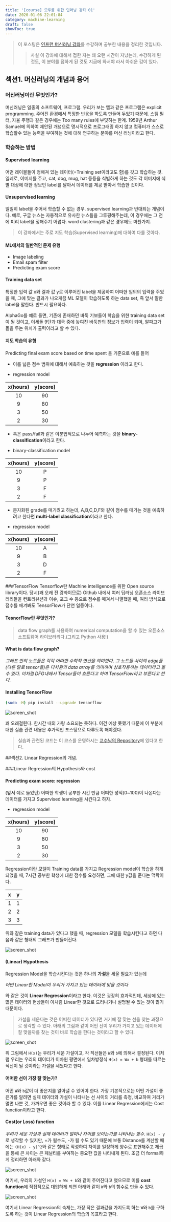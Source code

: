 ```yaml
---
title: '[course] 모두를 위한 딥러닝 강좌 01'
date: 2020-01-06 22:01:84
category: machine-learning
draft: false
showToc: true
---
```


> 이 포스팅은 <a target="_blank" href="https://www.inflearn.com/course/%EA%B8%B0%EB%B3%B8%EC%A0%81%EC%9D%B8-%EB%A8%B8%EC%8B%A0%EB%9F%AC%EB%8B%9D-%EB%94%A5%EB%9F%AC%EB%8B%9D-%EA%B0%95%EC%A2%8C#">인프런 머신러닝 강좌</a>를 수강하며 공부한 내용을 정리한 것입니다.
>
> > 사실 이 강좌에 대해서 접한 지는 꽤 오랜 시간이 지났는데, 수강하게 된 것도, 이 분야를 접하게 된 것도 지금에 와서야 라서 아쉬운 감이 있다.

## 섹션1. 머신러닝의 개념과 용어

### 머신러닝이란 무엇인가?

머신러닝은 일종의 소프트웨어, 프로그램.
우리가 보는 앱과 같은 프로그램은 explicit programming.
주어진 환경에서 특정한 반응을 하도록 만들어 두었기 때문에.
스팸 필터, 자율 주행과 같은 경우에는 Too many rules에 부딪히는 한계.
1959년 Arthur Samuel에 의하여 제안된 개념으로
명시적으로 프로그래밍 하지 않고 컴퓨터가 스스로 학습할수 있는 능력을
부여하는 것에 대해 연구하는 분야를 머신 러닝이라고 한다.

### 학습하는 방법

#### Supervised learning

어떤 레이블들이 정해져 있는 데이터(=Training set이라고도 함)를 갖고 학습하는 것.
일례로, 이미지를 주고, cat, dog, mug, hat 등등을 식별하게 하는 것도
각 이미지에 식별 대상에 대한 정보인 label를 달아서 데이터를 제공 받아서 학습한 것이다.

#### Unsupervised learning

일일히 label을 주어서 학습할 수 없는 경우.
supervised learning과 반대되는 개념이다.
예로, 구글 뉴스는 자동적으로 유사한 뉴스들을 그루핑해주는데,
이 경우에는 그 전에 미리 label을 정해주기 어렵다.
word clustering과 같은 경우에도 마찬가지.

> 이 강좌에서는 주로 지도 학습(Supervised learning)에 대하여 다룰 것아다.

#### ML에서의 일반적인 문제 유형

- Image labeling
- Email spam filter
- Predicting exam score

#### Training data set

특정한 입력 값 x와 결과 값 y로 이루어진 label을 제공하여
어떠한 임의의 입력을 주었을 때, 그에 맞는 결과가 나오게끔
ML 모델이 학습하도록 하는 data set, 즉 앞서 말한 label을 말한다.
반드시 필요하다.

AlphaGo를 예로 들면, 기존에 존재하던 바둑 기보들이 학습을 위한 training data set이
될 것이고, 이세돌 9단과 대국 중에 놓여진 바둑판의 정보가 입력이 되며, 알파고가 돌을 두는 위치가
출력이라고 할 수 있다.

#### 지도 학습의 유형

Predicting final exam score based on time spent 을 기준으로 예를 들어

- 이를 넓은 점수 범위에 대해서 예측하는 것을 **regression** 이라고 한다.

* regression model

| <center>x(hours)</center> | <center>y(score)</center> |
| :-----------------------: | ------------------------: |
|    <center>10</center>    |       <center>90</center> |
|    <center>9</center>     |       <center>80</center> |
|    <center>3</center>     |       <center>50</center> |
|    <center>2</center>     |       <center>30</center> |

- 혹은 pass/fail과 같은 이분법적으로 나누어 예측하는 것을
  **binary-classification**이라고 한다.

* binary-classification model

| <center>x(hours)</center> | <center>y(score)</center> |
| :-----------------------: | ------------------------: |
|    <center>10</center>    |        <center>P</center> |
|    <center>9</center>     |        <center>P</center> |
|    <center>3</center>     |        <center>F</center> |
|    <center>2</center>     |        <center>F</center> |

- 문자화된 grade를 매기려고 하는데, A,B,C,D,F와 같이 점수를 매기는 것을 예측하려고 한다면
  **multi-label classification**이라고 한다.

* regression model

| <center>x(hours)</center> | <center>y(score)</center> |
| :-----------------------: | ------------------------: |
|    <center>10</center>    |        <center>A</center> |
|    <center>9</center>     |        <center>B</center> |
|    <center>3</center>     |        <center>D</center> |
|    <center>2</center>     |        <center>F</center> |

###TensorFlow
Tensorflow란 Machine intelligence를 위한 Open source library이다.
당시(꽤 오래 전 강좌이므로) Github 내에서 여러 딥러닝 오픈소스 라이브러리들을 컨트리뷰션과 이슈, 포크 수 등으로
점수를 매겨서 나열했을 때, 여러 방식으로 점수를 매겨봐도 TensorFlow가 단연 일등이다.

#### TesnorFlow란 무엇인가?

> data flow graph를 사용하여 numerical computation을 할 수 있는 오픈소스 소프트웨어 라이브러리다.(그리고 Python 사용!)

#### What is data flow graph?

_그래프 안의 노드들은 각각 어떠한 수학적 연산을 의미한다._
_그 노드들 사이의 edge들 (다른 말로 tensor들)은 다차원의 data array를 의미하며_
_상호작용하는 데이터라고 볼 수 있다. 이처럼 DFG내에서 Tensor들이 흐른다고 하여_
_TensorFlow라고 부른다고 한다._

#### Installing TensorFlow

```bash
(sudo -H) pip install --upgrade tensorflow
```

![screen_shot](./images/20200106ML-1.png)

꽤 오래걸린다. 한시간 내외 가량 소요되는 듯하다.
이건 예상 못했기 때문에 이 부분에 대한 실습 관련 내용은
추가적인 포스팅으로 다루도록 해야겠다.

> 실습과 관련된 코드는 이 코스를 운영하시는 <a target="_blank" href="https://github.com/hunkim/DeepLearningZeroToAll">교수님의 Repository</a>에 있다고 한다.

##섹션2. Linear Regression의 개념.

###Linear Regression의 Hypothesis와 cost

#### Predicting exam score: regression

(앞서 예로 들었던) 어떠한 학생이 공부한 시간 만큼 어떠한 성적(0~100)이 나온다는 데이터를 가지고 Supervised learning을 시킨다고 하자.

- regression model

| <center>x(hours)</center> | <center>y(score)</center> |
| :-----------------------: | ------------------------: |
|    <center>10</center>    |       <center>90</center> |
|    <center>9</center>     |       <center>80</center> |
|    <center>3</center>     |       <center>50</center> |
|    <center>2</center>     |       <center>30</center> |

Regression이란 모델이 Training data를 가지고 Regression model이 학습을 하게 되었을 때,
7시간 공부한 학생에 대한 점수를 요청하면, 그에 대한 y값을 준다는 맥락이다.

| <center>x</center> | <center>y</center> |
| :----------------: | -----------------: |
| <center>1</center> | <center>1</center> |
| <center>2</center> | <center>2</center> |
| <center>3</center> | <center>3</center> |

위와 같은 training data가 있다고 했을 때, regression 모델을 학습시킨다고 하면
다음과 같은 형태의 그래프가 만들어진다.

![screen_shot](./images/20200106ML-2.png)

#### (Linear) Hypothesis

Regression Model을 학습시킨다는 것은 하나의 **가설**을 세울 필요가 있는데

_어떤 Linear한 Model이 우리가 가지고 있는 데이터에 맞을 것이다_

와 같은 것이 **Linear Regression**이라고 한다.
이것은 굉장히 효과적인데, 세상에 있는 많은 데이터와 현상들이
이처럼 Linear한 것으로 드러나거나 설명될 수 있는 것이 많기 때문이다.

> 가설을 세운다는 것은 어떠한 데이터가 있다면 거기에 잘 맞는 선을 찾는 과정으로 생각할 수 있다.
> 아래의 그림과 같이 어떤 선이 우리가 가지고 있는 데이터에 잘 맞을까를 찾는 것이 바로 학습을 한다는 것이라고 할 수 있다.

![screen_shot](./images/20200106ML-3.png)

위 그림에서 `H(x)`는 우리가 세운 가설이고, 각 직선들은 `W`와 `b`에 의해서 결정된다.
이처럼 우리는 우리의 데이터가 이차원 평면에서 일차방정식 `H(x) = Wx + b`
형태를 따르는 직선이 될 것이라는 가설을 세웠다고 한다.

#### 어떠한 선이 가장 잘 맞는가?

어떤 `W`와 `b`값이 더 좋은지를 알아낼 수 있어야 한다.
가장 기본적으로는 어떤 가설이 좋은가를 알려면
실제 데이터와 가설이 나타내는 선 사이의 거리를 측정, 비교하여
거리가 멀면 나쁜 것, 가까우면 좋은 것이라 할 수 있다.
이를 Linear Regression에서는 Cost function이라고 한다.

#### Cost(or Loss) function

_우리가 세운 가설과 실제 데이터가 얼마나 차이를 보이는가를 나타내는 함수._
`H(x) - y` 로 생각할 수 있지만, +가 될수도, -가 될 수도 있기 때문에
보통 Distance를 계산할 때에는 `(H(x) - y)^2`와 같은 형태로 작성하여
차이를 일정하게 양수로 표현해주고 제곱을 통해 큰 차이는 큰 페널티를 부여하는 중요한 값을 나타내게 된다.
조금 더 formal하게 정리하면 아래와 같다.

![screen_shot](./images/20200106ML-4.png)

여기서, 우리의 가설인 `H(x) = Wx + b`와 같이 주어진다고 했으므로 이를 **cost function**에 직접적으로 대입하게 되면
아래와 같이 `W`와 `b`의 함수로 만들 수 있다.

![screen_shot](./images/20200106ML-5.png)

여기서 Linear Regression의 숙제는, 가장 작은 결과값을 가지도록 하는
`W`와 `b`를 구하도록 하는 것이 Linear Regression의 학습의 목표라고 한다.
